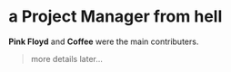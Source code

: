 # a Project Manager from hell

**Pink Floyd** and **Coffee** were the main contributers.

> more details later...
